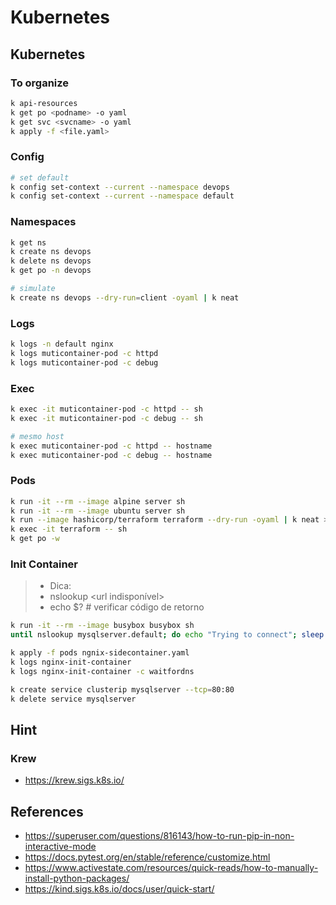 # Kubernetes

## Kubernetes

### To organize

```sh
k api-resources
k get po <podname> -o yaml
k get svc <svcname> -o yaml
k apply -f <file.yaml>
```

### Config

```sh
# set default
k config set-context --current --namespace devops
k config set-context --current --namespace default
```

### Namespaces

```sh
k get ns
k create ns devops 
k delete ns devops
k get po -n devops

# simulate 
k create ns devops --dry-run=client -oyaml | k neat
```

### Logs

```sh
k logs -n default nginx
k logs muticontainer-pod -c httpd
k logs muticontainer-pod -c debug
```

### Exec

```sh
k exec -it muticontainer-pod -c httpd -- sh
k exec -it muticontainer-pod -c debug -- sh

# mesmo host
k exec muticontainer-pod -c httpd -- hostname
k exec muticontainer-pod -c debug -- hostname

```

### Pods

```sh
k run -it --rm --image alpine server sh
k run -it --rm --image ubuntu server sh
k run --image hashicorp/terraform terraform --dry-run -oyaml | k neat > pods/terraform.yaml
k exec -it terraform -- sh
k get po -w 
```

### Init Container

> * Dica: 
> * nslookup <url indisponível>
> * echo $?  # verificar código de retorno


```sh
k run -it --rm --image busybox busybox sh
until nslookup mysqlserver.default; do echo "Trying to connect"; sleep 1; done
```

```sh
k apply -f pods ngnix-sidecontainer.yaml
k logs nginx-init-container 
k logs nginx-init-container -c waitfordns
```

```sh
k create service clusterip mysqlserver --tcp=80:80
k delete service mysqlserver
```

## Hint

### Krew

- https://krew.sigs.k8s.io/

## References

- https://superuser.com/questions/816143/how-to-run-pip-in-non-interactive-mode
- https://docs.pytest.org/en/stable/reference/customize.html
- https://www.activestate.com/resources/quick-reads/how-to-manually-install-python-packages/
- https://kind.sigs.k8s.io/docs/user/quick-start/

